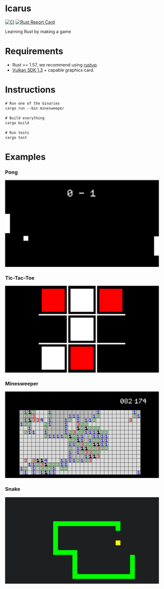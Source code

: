 # Icarus
[![CI](https://github.com/AlexViaColl/Icarus/workflows/CI/badge.svg?branch=main&event=push)](https://github.com/AlexViaColl/Icarus/actions/workflows/ci.yml)
[![Rust Report Card](https://rust-reportcard.xuri.me/badge/github.com/AlexViaColl/Icarus)](https://rust-reportcard.xuri.me/report/github.com/AlexViaColl/Icarus)

Learning Rust by making a game

# Requirements
- Rust >= 1.57, we recommend using [rustup](https://rustup.rs/).
- [Vulkan SDK 1.3](https://vulkan.lunarg.com/) + capable graphics card.

# Instructions
```console
# Run one of the binaries
cargo run --bin minesweeper

# Build everything
cargo build

# Run tests
cargo test
```

# Examples
### Pong
![Pong](/assets/screenshot/pong.png)

### Tic-Tac-Toe
![Tic-Tac-Toe](/assets/screenshot/tic-tac-toe.png)

### Minesweeper
![Minesweeper](/assets/screenshot/minesweeper.png)

### Snake
![Snake](/assets/screenshot/snake.png)
